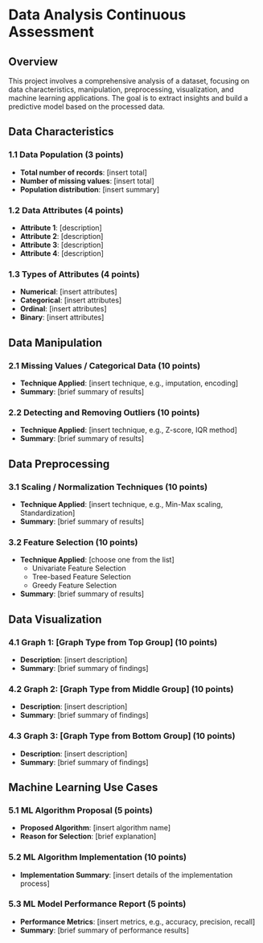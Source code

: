# Data Analysis Continuous Assessment

## Overview

This project involves a comprehensive analysis of a dataset, focusing on data characteristics, manipulation, preprocessing, visualization, and machine learning applications. The goal is to extract insights and build a predictive model based on the processed data.

## Data Characteristics

### 1.1 Data Population (3 points)
- **Total number of records**: [insert total]
- **Number of missing values**: [insert total]
- **Population distribution**: [insert summary]

### 1.2 Data Attributes (4 points)
- **Attribute 1**: [description]
- **Attribute 2**: [description]
- **Attribute 3**: [description]
- **Attribute 4**: [description]

### 1.3 Types of Attributes (4 points)
- **Numerical**: [insert attributes]
- **Categorical**: [insert attributes]
- **Ordinal**: [insert attributes]
- **Binary**: [insert attributes]

## Data Manipulation

### 2.1 Missing Values / Categorical Data (10 points)
- **Technique Applied**: [insert technique, e.g., imputation, encoding]
- **Summary**: [brief summary of results]

### 2.2 Detecting and Removing Outliers (10 points)
- **Technique Applied**: [insert technique, e.g., Z-score, IQR method]
- **Summary**: [brief summary of results]

## Data Preprocessing

### 3.1 Scaling / Normalization Techniques (10 points)
- **Technique Applied**: [insert technique, e.g., Min-Max scaling, Standardization]
- **Summary**: [brief summary of results]

### 3.2 Feature Selection (10 points)
- **Technique Applied**: [choose one from the list]
  - Univariate Feature Selection
  - Tree-based Feature Selection
  - Greedy Feature Selection
- **Summary**: [brief summary of results]

## Data Visualization

### 4.1 Graph 1: [Graph Type from Top Group] (10 points)
- **Description**: [insert description]
- **Summary**: [brief summary of findings]

### 4.2 Graph 2: [Graph Type from Middle Group] (10 points)
- **Description**: [insert description]
- **Summary**: [brief summary of findings]

### 4.3 Graph 3: [Graph Type from Bottom Group] (10 points)
- **Description**: [insert description]
- **Summary**: [brief summary of findings]

## Machine Learning Use Cases

### 5.1 ML Algorithm Proposal (5 points)
- **Proposed Algorithm**: [insert algorithm name]
- **Reason for Selection**: [brief explanation]

### 5.2 ML Algorithm Implementation (10 points)
- **Implementation Summary**: [insert details of the implementation process]

### 5.3 ML Model Performance Report (5 points)
- **Performance Metrics**: [insert metrics, e.g., accuracy, precision, recall]
- **Summary**: [brief summary of performance results]
